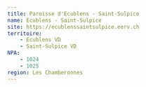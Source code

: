 ```yaml
---
title: Paroisse d'Ecublens - Saint-Sulpice
name: Ecublens - Saint-Sulpice
site: https://ecublenssaintsulpice.eerv.ch
territoire:
    - Ecublens VD
    - Saint-Sulpice VD
NPA:
    - 1024
    - 1025
region: Les Chamberonnes
---
```

